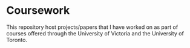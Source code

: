 # Coursework
This repository host projects/papers that I have worked on as part of courses offered through the University of Victoria and the University of Toronto.
